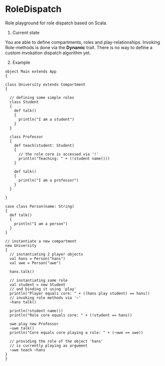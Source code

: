 RoleDispatch
============

Role playground for role dispatch based on Scala.


1. Current state

  You are able to define compartments, roles and play-relationships. Invoking
  Role-methods is done via the **Dynamic** trait. There is no way to define a
  custom invokation dispatch algorithm yet.
  
2. Example

  ```
object Main extends App
{

  class University extends Compartment
  {

    // defining some simple roles
    class Student
    {
      def talk()
      {
        println("I am a student")
      }
    }

    class Professor
    {
      def teach(student: Student)
      {
        // the role core is accessed via '!'
        println("Teaching: " + (!student name()))
      }

      def talk()
      {
        println("I am a professor")
      }
    }

  }

  case class Person(name: String)
  {
    def talk()
    {
      println("I am a person")
    }
  }

  // instantiate a new compartment
  new University
  {
    // instantiating 2 player objects
    val hans = Person("hans")
    val uwe = Person("uwe")

    hans.talk()

    // instantiating some role
    val student = new Student
    // and binding it using 'play'
    println("Player equals core: " + ((hans play student) == hans))
    // invoking role methods via '~'
    ~hans talk()

    println(!student name())
    println("Role core equals core: " + (!student == hans))

    uwe play new Professor
    ~uwe talk()
    println("Core equals core playing a role: " + (~uwe == uwe))

    // providing the role of the object 'hans'
    // is currently playing as argument
    ~uwe teach ~hans
  }
}
  ```
